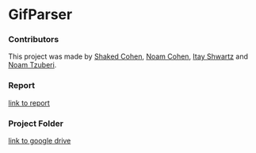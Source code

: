 # GifParser
### Contributors
This project was made by [Shaked Cohen](https://github.com/shakedc1599), [Noam Cohen](https://github.com/NoamCohen48), [Itay Shwartz](https://github.com/itayshwartz1) and [Noam Tzuberi](https://github.com/noamTzuber).

### Report
[link to report](https://docs.google.com/document/d/1UL3KFr1pANn2Tplf4sBbhdReTbgQlSWqy_8c2gtwwuM/edit?usp=sharing)

### Project Folder
[link to google drive](https://drive.google.com/drive/u/0/folders/1Gh6IoVjbetmocC370Pyz8ZWhRExLDTxF)
